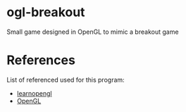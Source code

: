 # ogl-breakout
Small game designed in OpenGL to mimic a breakout game

# References
List of referenced used for this program:
* [learnopengl](https://learnopengl.com/In-Practice/2D-Game)
* [OpenGL](https://www.opengl.org/Documentation/Documentation.html)